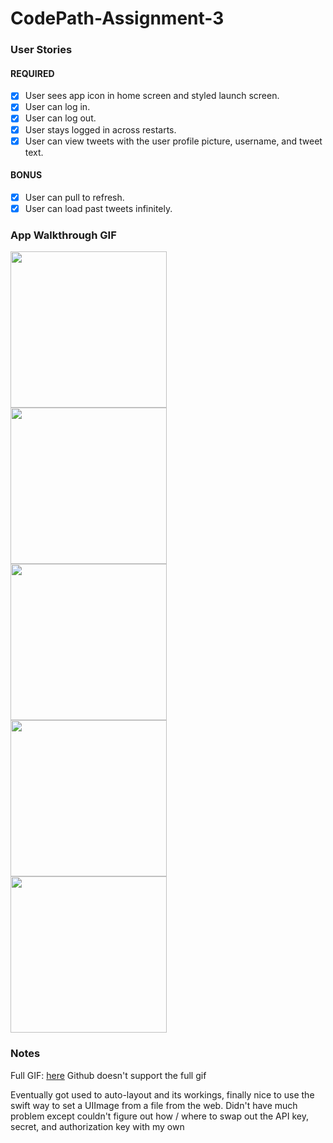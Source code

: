 # CodePath-Assignment-3

### User Stories

#### REQUIRED 
- [x] User sees app icon in home screen and styled launch screen.
- [x] User can log in.
- [x] User can log out.
- [x] User stays logged in across restarts.
- [x] User can view tweets with the user profile picture, username, and tweet text.

#### BONUS
- [x] User can pull to refresh.
- [x] User can load past tweets infinitely.

### App Walkthrough GIF

<img src="https://i.imgur.com/rh9XmTf.png" width=250><br>
<img src="https://i.imgur.com/rgb6Sxm.png" width=250><br>
<img src="https://i.imgur.com/jK4834W.png" width=250><br>
<img src="https://i.imgur.com/gD1GUWD.gif" width=250><br>
<img src="https://i.imgur.com/NrbALkL.gif" width=250><br>

### Notes
Full GIF: <a href = "https://i.imgur.com/U0mw51s.gif" target="_blank">here</a> Github doesn't support the full gif

Eventually got used to auto-layout and its workings, finally nice to use the swift way to set a UIImage from a file from the web. Didn't have much problem except couldn't figure out how / where to swap out the API key, secret, and authorization key with my own
